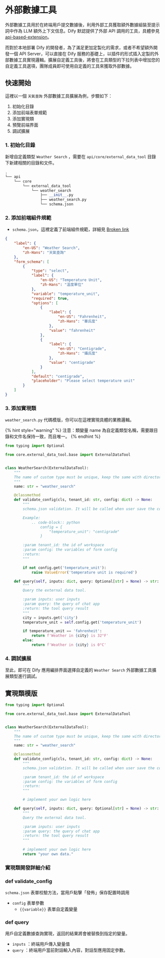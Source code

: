 # 外部數據工具

外部數據工具用於在終端用戶提交數據後，利用外部工具獲取額外數據組裝至提示詞中作為 LLM 額外上下文信息。Dify 默認提供了外部 API 調用的工具，具體參見 [api-based-extension](../api-based-extension/ "mention")。

而對於本地部署 Dify 的開發者，為了滿足更加定製化的需求，或者不希望額外開發一個 API Server，可以直接在 Dify 服務的基礎上，以插件的形式插入定製的外部數據工具實現邏輯。擴展自定義工具後，將會在工具類型的下拉列表中增加您的自定義工具選項，團隊成員即可使用自定義的工具來獲取外部數據。

## 快速開始

這裡以一個 `天氣查詢` 外部數據工具擴展為例，步驟如下：

1. 初始化目錄
2. 添加前端表單規範
3. 添加實現類
4. 預覽前端界面
5. 調試擴展

### 1. **初始化目錄**

新增自定義類型 `Weather Search` ，需要在 `api/core/external_data_tool` 目錄下新建相關的目錄和文件。

```python
.
└── api
    └── core
        └── external_data_tool
            └── weather_search
                ├── __init__.py
                ├── weather_search.py
                └── schema.json
```

### 2. **添加前端組件規範**

* `schema.json`，這裡定義了前端組件規範，詳細見 [Broken link](broken-reference "mention")

```json
{
    "label": {
        "en-US": "Weather Search",
        "zh-Hans": "天氣查詢"
    },
    "form_schema": [
        {
            "type": "select",
            "label": {
                "en-US": "Temperature Unit",
                "zh-Hans": "溫度單位"
            },
            "variable": "temperature_unit",
            "required": true,
            "options": [
                {
                    "label": {
                        "en-US": "Fahrenheit",
                        "zh-Hans": "華氏度"
                    },
                    "value": "fahrenheit"
                },
                {
                    "label": {
                        "en-US": "Centigrade",
                        "zh-Hans": "攝氏度"
                    },
                    "value": "centigrade"
                }
            ],
            "default": "centigrade",
            "placeholder": "Please select temperature unit"
        }
    ]
}
```

### 3. 添加實現類

`weather_search.py` 代碼模版，你可以在這裡實現具體的業務邏輯。

{% hint style="warning" %}
注意：類變量 name 為自定義類型名稱，需要跟目錄和文件名保持一致，而且唯一。
{% endhint %}

```python
from typing import Optional

from core.external_data_tool.base import ExternalDataTool


class WeatherSearch(ExternalDataTool):
    """
    The name of custom type must be unique, keep the same with directory and file name.
    """
    name: str = "weather_search"

    @classmethod
    def validate_config(cls, tenant_id: str, config: dict) -> None:
        """
        schema.json validation. It will be called when user save the config.

        Example:
            .. code-block:: python
                config = {
                    "temperature_unit": "centigrade"
                }

        :param tenant_id: the id of workspace
        :param config: the variables of form config
        :return:
        """

        if not config.get('temperature_unit'):
            raise ValueError('temperature unit is required')

    def query(self, inputs: dict, query: Optional[str] = None) -> str:
        """
        Query the external data tool.

        :param inputs: user inputs
        :param query: the query of chat app
        :return: the tool query result
        """
        city = inputs.get('city')
        temperature_unit = self.config.get('temperature_unit')

        if temperature_unit == 'fahrenheit':
            return f'Weather in {city} is 32°F'
        else:
            return f'Weather in {city} is 0°C'
```

### 4. **調試擴展**

至此，即可在 Dify 應用編排界面選擇自定義的 `Weather Search` 外部數據工具擴展類型進行調試。

## 實現類模版

```python
from typing import Optional

from core.external_data_tool.base import ExternalDataTool


class WeatherSearch(ExternalDataTool):
    """
    The name of custom type must be unique, keep the same with directory and file name.
    """
    name: str = "weather_search"

    @classmethod
    def validate_config(cls, tenant_id: str, config: dict) -> None:
        """
        schema.json validation. It will be called when user save the config.

        :param tenant_id: the id of workspace
        :param config: the variables of form config
        :return:
        """

        # implement your own logic here

    def query(self, inputs: dict, query: Optional[str] = None) -> str:
        """
        Query the external data tool.

        :param inputs: user inputs
        :param query: the query of chat app
        :return: the tool query result
        """
       
        # implement your own logic here
        return "your own data."
```

### 實現類開發詳細介紹

### def validate\_config

`schema.json` 表單校驗方法，當用戶點擊「發佈」保存配置時調用

* `config` 表單參數
  * `{{variable}}` 表單自定義變量

### def query

用戶自定義數據查詢實現，返回的結果將會被替換到指定的變量。

* `inputs` ：終端用戶傳入變量值
* `query` ：終端用戶當前對話輸入內容，對話型應用固定參數。
